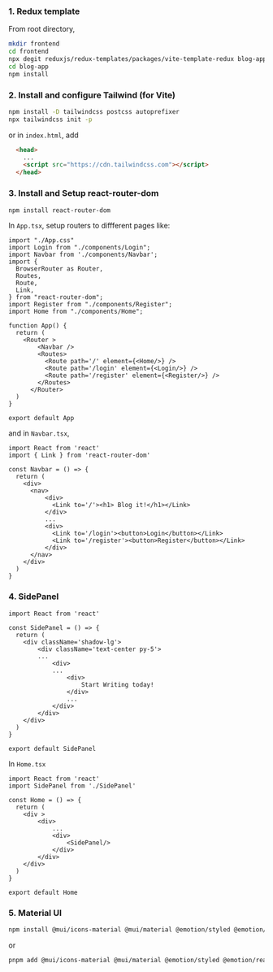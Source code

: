 ### 1. Redux template

From root directory,
```sh
mkdir frontend
cd frontend
npx degit reduxjs/redux-templates/packages/vite-template-redux blog-app
cd blog-app
npm install
```

### 2. Install and configure Tailwind (for Vite)
```sh
npm install -D tailwindcss postcss autoprefixer
npx tailwindcss init -p
```

or in `index.html`, add

```html
  <head>
    ...
    <script src="https://cdn.tailwindcss.com"></script>
  </head>
```

### 3. Install and Setup react-router-dom
```sh
npm install react-router-dom
```

In `App.tsx`, setup routers to diffferent pages like:
```tsx
import "./App.css"
import Login from "./components/Login";
import Navbar from './components/Navbar';
import { 
  BrowserRouter as Router,
  Routes,
  Route,
  Link,
} from "react-router-dom";
import Register from "./components/Register";
import Home from "./components/Home";

function App() {
  return (
    <Router >
        <Navbar />
        <Routes>
          <Route path='/' element={<Home/>} />
          <Route path='/login' element={<Login/>} />
          <Route path='/register' element={<Register/>} />
        </Routes>
      </Router>
  )
}

export default App
```
and in `Navbar.tsx`, 
```tsx
import React from 'react'
import { Link } from 'react-router-dom'

const Navbar = () => {
  return (
    <div>
      <nav>
          <div>
            <Link to='/'><h1> Blog it!</h1></Link>
          </div>
          ...
          <div>
            <Link to='/login'><button>Login</button></Link>
            <Link to='/register'><button>Register</button></Link>
          </div>
      </nav>
    </div>
  )
}
```

### 4. SidePanel

```tsx
import React from 'react'

const SidePanel = () => {
  return (
    <div className='shadow-lg'>
        <div className='text-center py-5'>
        ...
            <div>
            ...
                <div>
                    Start Writing today!
                </div>
                ...
            </div>
        </div>
    </div>
  )
}

export default SidePanel
```

In `Home.tsx`
```tsx
import React from 'react'
import SidePanel from './SidePanel'

const Home = () => {
  return (
    <div >
        <div>
            ...
            <div>
                <SidePanel/>
            </div>
        </div>
    </div>
  )
}

export default Home
```

### 5. Material UI
```sh
npm install @mui/icons-material @mui/material @emotion/styled @emotion/react
```
or
```sh
pnpm add @mui/icons-material @mui/material @emotion/styled @emotion/react
```
